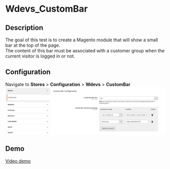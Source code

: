 # Wdevs_CustomBar
## Description
The goal of this test is to create a Magento module that will show a small bar at the top of the page. <br />
The content of this bar must be associated with a customer group when the current visitor is logged in or not.
## Configuration
Navigate to **Stores** > **Configuration** > **Wdevs** > **CustomBar** <br/>
![Configuration](configuration.png)
## Demo
[Video demo](https://drive.google.com/file/d/1pu_gtyWqO3HPBPGUU3D1c97Hkx-rgTwQ/view?usp=sharing)
